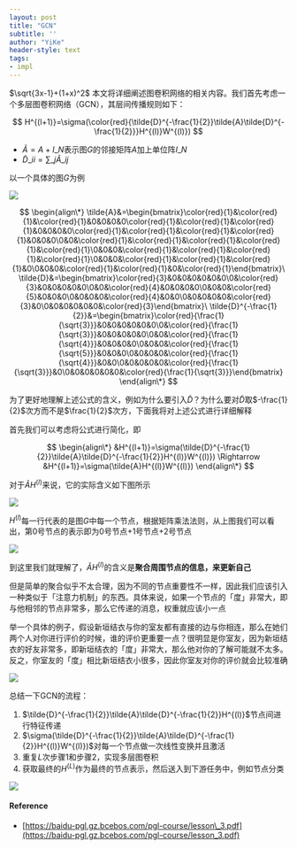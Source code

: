 ```yaml
---
layout: post
title: "GCN"
subtitle: ''
author: "YiKe"
header-style: text
tags:
- impl
---
```



$\sqrt{3x-1}+(1+x)^2$
本文将详细阐述图卷积网络的相关内容。我们首先考虑一个多层图卷积网络（GCN），其层间传播规则如下：

$$ H^{(l+1)}=\sigma(\color{red}{\tilde{D}^{-\frac{1}{2}}\tilde{A}\tilde{D}^{-\frac{1}{2}}}H^{(l)}W^{(l)}) $$

+   $\tilde{A}=A+I\_N$表示图$G$的邻接矩阵$A$加上单位阵$I\_N$
+   $\tilde{D}\_{ii}=\sum\_{j}\tilde{A}\_{ij}$

以一个具体的图$G$为例

![](https://z3.ax1x.com/2021/04/20/cHkFxS.png#shadow)

$$ \begin{align\*} \tilde{A}&=\begin{bmatrix}\color{red}{1}&\color{red}{1}&\color{red}{1}&0&0&0&0\color{red}{1}&\color{red}{1}&\color{red}{1}&0&0&0&0\color{red}{1}&\color{red}{1}&\color{red}{1}&\color{red}{1}&0&0&0\0&0&\color{red}{1}&\color{red}{1}&\color{red}{1}&\color{red}{1}&\color{red}{1}\0&0&0&\color{red}{1}&\color{red}{1}&\color{red}{1}&\color{red}{1}\0&0&0&\color{red}{1}&\color{red}{1}&\color{red}{1}&0\0&0&0&\color{red}{1}&\color{red}{1}&0&\color{red}{1}\end{bmatrix}\ \tilde{D}&=\begin{bmatrix}\color{red}{3}&0&0&0&0&0&0\0&\color{red}{3}&0&0&0&0&0\0&0&\color{red}{4}&0&0&0&0\0&0&0&\color{red}{5}&0&0&0\0&0&0&0&\color{red}{4}&0&0\0&0&0&0&0&\color{red}{3}&0\0&0&0&0&0&0&\color{red}{3}\end{bmatrix}\ \tilde{D}^{-\frac{1}{2}}&=\begin{bmatrix}\color{red}{\frac{1}{\sqrt{3}}}&0&0&0&0&0&0\0&\color{red}{\frac{1}{\sqrt{3}}}&0&0&0&0&0\0&0&\color{red}{\frac{1}{\sqrt{4}}}&0&0&0&0\0&0&0&\color{red}{\frac{1}{\sqrt{5}}}&0&0&0\0&0&0&0&\color{red}{\frac{1}{\sqrt{4}}}&0&0\0&0&0&0&0&\color{red}{\frac{1}{\sqrt{3}}}&0\0&0&0&0&0&0&\color{red}{\frac{1}{\sqrt{3}}}\end{bmatrix} \end{align\*} $$

为了更好地理解上述公式的含义，例如为什么要引入$\tilde{D}$？为什么要对$\tilde{D}$取$-\frac{1}{2}$次方而不是$\frac{1}{2}$次方，下面我将对上述公式进行详细解释

首先我们可以考虑将公式进行简化，即

$$ \begin{align\*} &H^{(l+1)}=\sigma(\tilde{D}^{-\frac{1}{2}}\tilde{A}\tilde{D}^{-\frac{1}{2}}H^{(l)}W^{(l)}) \Rightarrow &H^{(l+1)}=\sigma(\tilde{A}H^{(l)}W^{(l)}) \end{align\*} $$

对于$\tilde{A}H^{(l)}$来说，它的实际含义如下图所示

![](https://z3.ax1x.com/2021/04/20/cHkP8f.png#shadow)

$H^{(l)}$每一行代表的是图$G$中每一个节点，根据矩阵乘法法则，从上图我们可以看出，第0号节点的表示即为0号节点+1号节点+2号节点

![](https://z3.ax1x.com/2021/04/20/cHkAKg.png#shadow)

到这里我们就理解了，$\tilde{A}H^{(l)}$的含义是**聚合周围节点的信息，来更新自己**

但是简单的聚合似乎不太合理，因为不同的节点重要性不一样，因此我们应该引入一种类似于「注意力机制」的东西。具体来说，如果一个节点的「度」非常大，即与他相邻的节点非常多，那么它传递的消息，权重就应该小一点

举一个具体的例子，假设新垣结衣与你的室友都有直接的边与你相连，那么在她们两个人对你进行评价的时候，谁的评价更重要一点？很明显是你室友，因为新垣结衣的好友非常多，即新垣结衣的「度」非常大，那么他对你的了解可能就不太多。反之，你室友的「度」相比新垣结衣小很多，因此你室友对你的评价就会比较准确

![](https://z3.ax1x.com/2021/04/20/cHkErQ.png#shadow)

总结一下GCN的流程：

1.  $\tilde{D}^{-\frac{1}{2}}\tilde{A}\tilde{D}^{-\frac{1}{2}}H^{(l)}$节点间进行特征传递
2.  $\sigma(\tilde{D}^{-\frac{1}{2}}\tilde{A}\tilde{D}^{-\frac{1}{2}}H^{(l)}W^{(l)})$对每一个节点做一次线性变换并且激活
3.  重复$L$次步骤1和步骤2，实现多层图卷积
4.  获取最终的$H^{(L)}$作为最终的节点表示，然后送入到下游任务中，例如节点分类

![](https://z3.ax1x.com/2021/04/20/cHki28.png#shadow)

#### Reference

+   [https://baidu-pgl.gz.bcebos.com/pgl-course/lesson\_3.pdf](https://baidu-pgl.gz.bcebos.com/pgl-course/lesson_3.pdf)